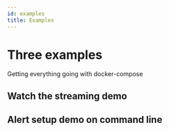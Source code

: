 ```yaml
---
id: examples
title: Examples
---
```


# Three examples

Getting everything going with docker-compose

## Watch the streaming demo

## Alert setup demo on command line


